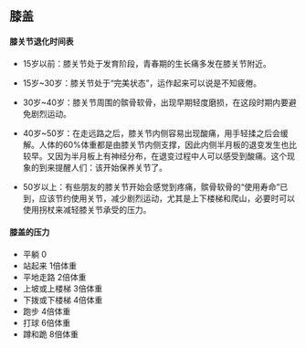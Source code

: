 ## 膝盖

#### 膝关节退化时间表

- 15岁以前：膝关节处于发育阶段，青春期的生长痛多发在膝关节附近。

- 15岁~30岁：膝关节处于“完美状态”，运作起来可以说是不知疲倦。

- 30岁~40岁：膝关节周围的髌骨软骨，出现早期轻度磨损，在这段时期内要避免剧烈运动。

- 40岁~50岁：在走远路之后，膝关节内侧容易出现酸痛，用手轻揉之后会缓解。人体的60%体重都是由膝关节内侧支撑，因此内侧半月板的退变发生也比较早。又因为半月板上有神经分布，在退变过程中人可以感受到酸痛。这个现象的到来提醒人们：该开始保养关节了。

- 50岁以上：有些朋友的膝关节开始会感觉到疼痛，髌骨软骨的“使用寿命”已到，应该节约使用关节，减少剧烈运动，尤其是上下楼梯和爬山，必要时可以使用拐杖来减轻膝关节承受的压力。

#### 膝盖的压力

- 平躺 0
- 站起来 1倍体重
- 平地走路 2倍体重
- 上坡或上楼梯 3倍体重
- 下拨或下楼梯 4倍体重
- 跑步 4倍体重
- 打球 6倍体重
- 蹲和跪 8倍体重